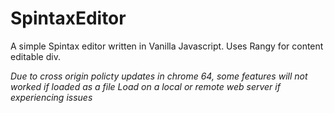 # SpintaxEditor

A simple Spintax editor written in Vanilla Javascript. Uses Rangy for content editable div.

_Due to cross origin policty updates in chrome 64, some features will not worked if loaded as a file_
_Load on a local or remote web server if experiencing issues_
